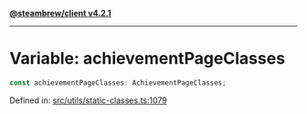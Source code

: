 [**@steambrew/client v4.2.1**](../README.md)

***

# Variable: achievementPageClasses

```ts
const achievementPageClasses: AchievementPageClasses;
```

Defined in: [src/utils/static-classes.ts:1079](https://github.com/shdwmtr/plugutil/blob/b52230e3bd417b9353d983856323dee8a90c4f70/client/src/utils/static-classes.ts#L1079)
